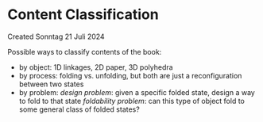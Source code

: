 # Content Classification
Created Sonntag 21 Juli 2024

Possible ways to classify contents of the book:

- by object: 1D linkages, 2D paper, 3D polyhedra
- by process:  folding vs. unfolding, but both are just a reconfiguration between two states
- by problem:
*design problem*: given a specific folded state, design a way to fold to that state
*foldability problem*: can this type of object fold to some general class of folded states?

